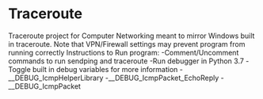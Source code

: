 # Traceroute
Traceroute project for Computer Networking meant to mirror Windows built in traceroute. Note that VPN/Firewall settings may prevent program from running correctly
Instructions to Run program:
-Comment/Uncomment commands to run sendping and traceroute
-Run debugger in Python 3.7
-Toggle built in debug variables for more information
  -__DEBUG_IcmpHelperLibrary
  -__DEBUG_IcmpPacket_EchoReply
  -__DEBUG_IcmpPacket
